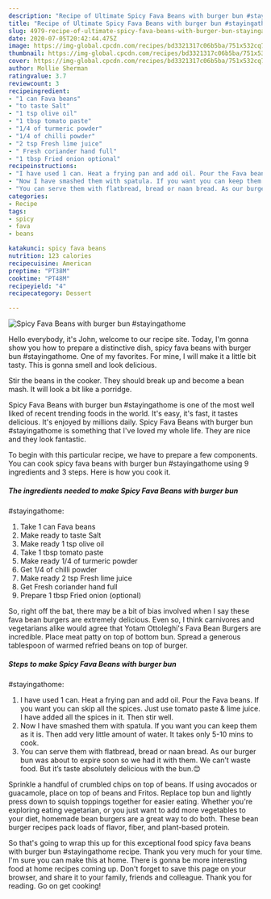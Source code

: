 ```yaml
---
description: "Recipe of Ultimate Spicy Fava Beans with burger bun #stayingathome"
title: "Recipe of Ultimate Spicy Fava Beans with burger bun #stayingathome"
slug: 4979-recipe-of-ultimate-spicy-fava-beans-with-burger-bun-stayingathome
date: 2020-07-05T20:42:44.475Z
image: https://img-global.cpcdn.com/recipes/bd3321317c06b5ba/751x532cq70/spicy-fava-beans-with-burger-bun-stayingathome-recipe-main-photo.jpg
thumbnail: https://img-global.cpcdn.com/recipes/bd3321317c06b5ba/751x532cq70/spicy-fava-beans-with-burger-bun-stayingathome-recipe-main-photo.jpg
cover: https://img-global.cpcdn.com/recipes/bd3321317c06b5ba/751x532cq70/spicy-fava-beans-with-burger-bun-stayingathome-recipe-main-photo.jpg
author: Mollie Sherman
ratingvalue: 3.7
reviewcount: 3
recipeingredient:
- "1 can Fava beans"
- "to taste Salt"
- "1 tsp olive oil"
- "1 tbsp tomato paste"
- "1/4 of turmeric powder"
- "1/4 of chilli powder"
- "2 tsp Fresh lime juice"
- " Fresh coriander hand full"
- "1 tbsp Fried onion optional"
recipeinstructions:
- "I have used 1 can. Heat a frying pan and add oil. Pour the Fava beans. If you want you can skip all the spices. Just use tomato paste &amp; lime juice. I have added all the spices in it. Then stir well."
- "Now I have smashed them with spatula. If you want you can keep them as it is. Then add very little amount of water. It takes only 5-10 mins to cook."
- "You can serve them with flatbread, bread or naan bread. As our burger bun was about to expire soon so we had it with them. We can’t waste food. But it’s taste absolutely delicious with the bun.😊"
categories:
- Recipe
tags:
- spicy
- fava
- beans

katakunci: spicy fava beans 
nutrition: 123 calories
recipecuisine: American
preptime: "PT38M"
cooktime: "PT48M"
recipeyield: "4"
recipecategory: Dessert

---
```



![Spicy Fava Beans with burger bun
#stayingathome](https://img-global.cpcdn.com/recipes/bd3321317c06b5ba/751x532cq70/spicy-fava-beans-with-burger-bun-stayingathome-recipe-main-photo.jpg)

Hello everybody, it's John, welcome to our recipe site. Today, I'm gonna show you how to prepare a distinctive dish, spicy fava beans with burger bun
#stayingathome. One of my favorites. For mine, I will make it a little bit tasty. This is gonna smell and look delicious.

Stir the beans in the cooker. They should break up and become a bean mash. It will look a bit like a porridge.

Spicy Fava Beans with burger bun
#stayingathome is one of the most well liked of recent trending foods in the world. It's easy, it's fast, it tastes delicious. It's enjoyed by millions daily. Spicy Fava Beans with burger bun
#stayingathome is something that I've loved my whole life. They are nice and they look fantastic.


To begin with this particular recipe, we have to prepare a few components. You can cook spicy fava beans with burger bun
#stayingathome using 9 ingredients and 3 steps. Here is how you cook it.

<!--inarticleads1-->

##### The ingredients needed to make Spicy Fava Beans with burger bun
#stayingathome:

1. Take 1 can Fava beans
1. Make ready to taste Salt
1. Make ready 1 tsp olive oil
1. Take 1 tbsp tomato paste
1. Make ready 1/4 of turmeric powder
1. Get 1/4 of chilli powder
1. Make ready 2 tsp Fresh lime juice
1. Get  Fresh coriander hand full
1. Prepare 1 tbsp Fried onion (optional)


So, right off the bat, there may be a bit of bias involved when I say these fava bean burgers are extremely delicious. Even so, I think carnivores and vegetarians alike would agree that Yotam Ottoleghi&#39;s Fava Bean Burgers are incredible. Place meat patty on top of bottom bun. Spread a generous tablespoon of warmed refried beans on top of burger. 

<!--inarticleads2-->

##### Steps to make Spicy Fava Beans with burger bun
#stayingathome:

1. I have used 1 can. Heat a frying pan and add oil. Pour the Fava beans. If you want you can skip all the spices. Just use tomato paste &amp; lime juice. I have added all the spices in it. Then stir well.
1. Now I have smashed them with spatula. If you want you can keep them as it is. Then add very little amount of water. It takes only 5-10 mins to cook.
1. You can serve them with flatbread, bread or naan bread. As our burger bun was about to expire soon so we had it with them. We can’t waste food. But it’s taste absolutely delicious with the bun.😊


Sprinkle a handful of crumbled chips on top of beans. If using avocados or guacamole, place on top of beans and Fritos. Replace top bun and lightly press down to squish toppings together for easier eating. Whether you&#39;re exploring eating vegetarian, or you just want to add more vegetables to your diet, homemade bean burgers are a great way to do both. These bean burger recipes pack loads of flavor, fiber, and plant-based protein. 

So that's going to wrap this up for this exceptional food spicy fava beans with burger bun
#stayingathome recipe. Thank you very much for your time. I'm sure you can make this at home. There is gonna be more interesting food at home recipes coming up. Don't forget to save this page on your browser, and share it to your family, friends and colleague. Thank you for reading. Go on get cooking!
